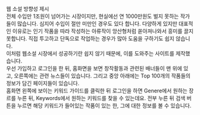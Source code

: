 웹 소설 방향성 제시<br>
전체 수입만 1조원이 넘어가는 시장이지만, 현실에선 연 1000만원도 벌지 못하는 작가들이 많습니다. 심지어 수입이 절만 미만인 경우도 있다 합니다. 다양하게 있지만 대표적인 이유로는 인기 작품을 따라 작성하는 아류작이 앙산형처럼 쏟아져나와서 흥미를 끌지 못합니다. 직접 투고하고 단독으로 작업하는 경우가 많아 도움을 구하기도 쉽지 않습니다.<br>
이처럼 웹소설 시장에서 성공하기란 쉽지 않기 때문에, 이를 도와주는 사이트를 제작했습니다.<br>
우선 가입하고 로그인을 한 뒤, 홈화면을 보면 창작활동과 관련된 배너들이 맨 위에 있고, 오른쪽에는 관련 뉴스들이 있습니다.
그리고 중앙 아래에는 Top 100개의 작품들의 정보가 담긴 페이지들이 있습니다.<br>
홈화면 왼쪽에 보이는 키워드 가이드를 클릭한 뒤 로그인을 하면 Genere에서 원하는 장르를 누른 뒤, Keywords에서 원하는 키워드를 찾을 수 있는데요. 전부 누른 뒤 검색 버튼을 누르면 해당 키워드가 들어있는 작품이 있는 한, 그에 대한 정보를 볼 수 있습니다.
